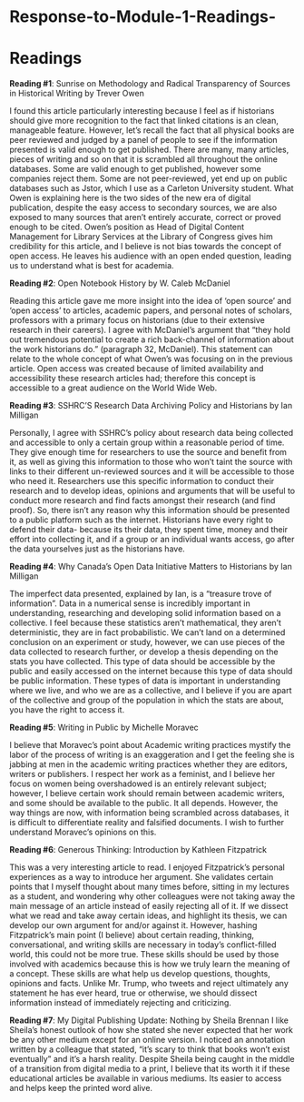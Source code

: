# Response-to-Module-1-Readings-
# Readings
**Reading #1**: Sunrise on Methodology and Radical Transparency of Sources in Historical Writing by Trever Owen

I found this article particularly interesting because I feel as if historians should give more recognition to the fact that linked citations is an clean, manageable feature. However, let’s recall the fact that all physical books are peer reviewed and judged by a panel of people to see if the information presented is valid enough to get published. There are many, many articles, pieces of writing and so on that it is scrambled all throughout the online databases. Some are valid enough to get published, however some companies reject them. Some are not peer-reviewed, yet end up on public databases such as Jstor, which I use as a Carleton University student. What Owen is explaining here is the two sides of the new era of digital publication, despite the easy access to secondary sources, we are also exposed to many sources that aren’t entirely accurate, correct or proved enough to be cited. Owen’s position as Head of Digital Content Management for Library Services at the Library of Congress gives him credibility for this article, and I believe is not bias towards the concept of open access. He leaves his audience with an open ended question, leading us to understand what is best for academia.

**Reading #2**:  Open Notebook History by W. Caleb McDaniel

Reading this article gave me more insight into the idea of ‘open source’ and ‘open access’ to articles, academic papers, and personal notes of scholars, professors with a primary focus on historians (due to their extensive research in their careers). I agree with McDaniel’s argument that “they hold out tremendous potential to create a rich back-channel of information about the work historians do.” (paragraph 32, McDaniel). This statement can relate to the whole concept of what Owen’s was focusing on in the previous article. Open access was created because of limited availability and accessibility these research articles had; therefore this concept is accessible to a great audience on the World Wide Web.

**Reading #3**: SSHRC’S Research Data Archiving Policy and Historians by Ian Milligan

Personally, I agree with SSHRC’s policy about research data being collected and accessible to only a certain group within a reasonable period of time. They give enough time for researchers to use the source and benefit from it, as well as giving this information to those who won’t taint the source with links to their different un-reviewed sources and it will be accessible to those who need it. Researchers use this specific information to conduct their research and to develop ideas, opinions and arguments that will be useful to conduct more research and find facts amongst their research (and find proof). So, there isn’t any reason why this information should be presented to a public platform such as the internet. Historians have every right to defend their data- because its their data, they spent time, money and their effort into collecting it, and if a group or an individual wants access, go after the data yourselves just as the historians have.

**Reading #4**: Why Canada’s Open Data Initiative Matters to Historians by Ian Milligan

The imperfect data presented, explained by Ian, is a “treasure trove of information”. Data in a numerical sense is incredibly important in understanding, researching and developing solid information based on a collective. I feel because these statistics aren’t mathematical, they aren’t deterministic, they are in fact probabilistic. We can’t land on a determined conclusion on an experiment or study, however, we can use pieces of the data collected to research further, or develop a thesis depending on the stats you have collected. This type of data should be accessible by the public and easily accessed on the internet because this type of data should be public information. These types of data is important in understanding where we live, and who we are as a collective, and I believe if you are apart of the collective and group of the population in which the stats are about, you have the right to access it. 

**Reading #5**: Writing in Public by Michelle Moravec

I believe that Moravec’s point about Academic writing practices mystify the labor of the process of writing is an exaggeration and I get the feeling she is jabbing at men in the academic writing practices whether they are editors, writers or publishers. I respect her work as a feminist, and I believe her focus on women being overshadowed is an entirely relevant subject; however, I believe certain work should remain between academic writers, and some should be available to the public. It all depends. However, the way things are now, with information being scrambled across databases, it is difficult to differentiate reality and falsified documents. I wish to further understand Moravec’s opinions on this. 

**Reading #6**: Generous Thinking: Introduction by Kathleen Fitzpatrick

This was a very interesting article to read. I enjoyed Fitzpatrick’s personal experiences as a way to introduce her argument. She validates certain points that I myself thought about many times before, sitting in my lectures as a student, and wondering why other colleagues were not taking away the main message of an article instead of easily rejecting all of it. If we dissect what we read and take away certain ideas, and highlight its thesis, we can develop our own argument for and/or against it. However, hashing Fitzpatrick’s main point (I believe) about certain reading, thinking, conversational, and writing skills are necessary in today’s conflict-filled world, this could not be more true. These skills should be used by those involved with academics because this is how we truly learn the meaning of a concept. These skills are what help us develop questions, thoughts, opinions and facts. Unlike Mr. Trump, who tweets and reject ultimately any statement he has ever heard, true or otherwise, we should dissect information instead of immediately rejecting and criticizing. 

**Reading #7**: My Digital Publishing Update: Nothing by Sheila Brennan
I like Sheila’s honest outlook of how she stated she never expected that her work be any other medium except for an online version. I noticed an annotation written by a colleague that stated, “it’s scary to think that books won’t exist eventually” and it’s a harsh reality. Despite Sheila being caught in the middle of a transition from digital media to a print, I believe that its worth it if these educational articles be available in various mediums. Its easier to access and helps keep the printed word alive. 




